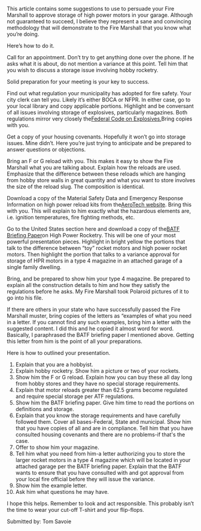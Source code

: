 This article contains some suggestions to use to persuade your Fire Marshall to approve storage of high power motors in your garage. Although not guaranteed to succeed, I believe they represent a sane and convincing methodology that will demonstrate to the Fire Marshall that you know what you’re doing.

Here’s how to do it.

Call for an appointment. Don’t try to get anything done over the phone. If he asks what it is about, do not mention a variance at this point. Tell him that you wish to discuss a storage issue involving hobby rocketry.

Solid preparation for your meeting is your key to success.

Find out what regulation your municipality has adopted for fire safety. Your city clerk can tell you. Likely it’s either BOCA or NFPR. In either case, go to your local library and copy applicable portions. Highlight and be conversant of all issues involving storage of explosives, particularly magazines. Both regulations mirror very closely the[Federal Code on Explosives.](file:///C:/Documents%20and%20Settings/Darrell%20Mobley/My%20Documents/My%20Web%20Sites/Info-Central/regulatory/orangebook/storage.html)Bring copies with you.

Get a copy of your housing covenants. Hopefully it won’t go into storage issues. Mine didn’t. Here you’re just trying to anticipate and be prepared to answer questions or objections.

Bring an F or G reload with you. This makes it easy to show the Fire Marshall what you are talking about. Explain how the reloads are used. Emphasize that the difference between these reloads which are hanging from hobby store walls in great quantity and what you want to store involves the size of the reload slug. The composition is identical.

Download a copy of the Material Safety Data and Emergency Response Information on high power reload kits from the[AeroTech website](http://www.aerotech-rocketry.com/customersite/resource_library/RegulatoryDocuments/OSHA(MSDS)/4-1_RMS_MSDS.pdf). Bring this with you. This will explain to him exactly what the hazardous elements are, i.e. ignition temperatures, fire fighting methods, etc.

Go to the United States section here and download a copy of the[BATF Briefing Paper](http://www.rocketryonline.com/images/news/news190/ATF.pdf)on High Power Rocketry. This will be one of your most powerful presentation pieces. Highlight in bright yellow the portions that talk to the difference between “toy” rocket motors and high power rocket motors. Then highlight the portion that talks to a variance approval for storage of HPR motors in a type 4 magazine in an attached garage of a single family dwelling.

Bring, and be prepared to show him your type 4 magazine. Be prepared to explain all the construction details to him and how they satisfy the regulations before he asks. My Fire Marshall took Polaroid pictures of it to go into his file.

If there are others in your state who have successfully passed the Fire Marshall muster, bring copies of the letters as “examples of what you need in a letter. If you cannot find any such examples, bring him a letter with the suggested content. I did this and he copied it almost word for word. Basically, I paraphrased the BATF briefing paper I mentioned above. Getting this letter from him is the point of all your preparations.

Here is how to outlined your presentation.

1. Explain that you are a hobbyist.
2. Explain hobby rocketry. Show him a picture or two of your rockets.
3. Show him the F or G reload. Explain how you can buy these all day long from hobby stores and they have no special storage requirements.
4. Explain that motor reloads greater than 62.5 grams become regulated and require special storage per ATF regulations.
5. Show him the BATF briefing paper. Give him time to read the portions on definitions and storage.
6. Explain that you know the storage requirements and have carefully followed them. Cover all bases-Federal, State and municipal. Show him that you have copies of all and are in compliance. Tell him that you have consulted housing covenants and there are no problems-if that's the case.
7. Offer to show him your magazine.
8. Tell him what you need from him-a letter authorizing you to store the larger rocket motors in a type 4 magazine which will be located in your attached garage per the BATF briefing paper. Explain that the BATF wants to ensure that you have consulted with and got approval from your local fire official before they will issue the variance.
9. Show him the example letter.
10. Ask him what questions he may have.

I hope this helps. Remember to look and act responsible. This probably isn’t the time to wear your cut-off T-shirt and your flip-flops.

Submitted by: Tom Savoie

